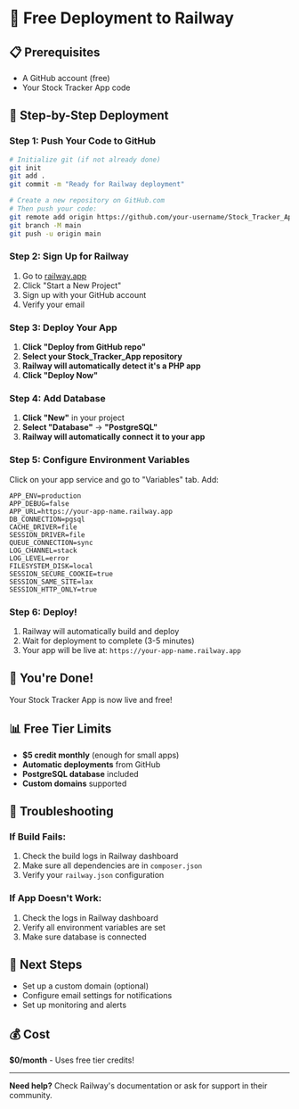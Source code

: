 # 🚀 Free Deployment to Railway

## 📋 Prerequisites
- A GitHub account (free)
- Your Stock Tracker App code

## 🎯 Step-by-Step Deployment

### Step 1: Push Your Code to GitHub
```bash
# Initialize git (if not already done)
git init
git add .
git commit -m "Ready for Railway deployment"

# Create a new repository on GitHub.com
# Then push your code:
git remote add origin https://github.com/your-username/Stock_Tracker_App.git
git branch -M main
git push -u origin main
```

### Step 2: Sign Up for Railway
1. Go to [railway.app](https://railway.app)
2. Click "Start a New Project"
3. Sign up with your GitHub account
4. Verify your email

### Step 3: Deploy Your App
1. **Click "Deploy from GitHub repo"**
2. **Select your Stock_Tracker_App repository**
3. **Railway will automatically detect it's a PHP app**
4. **Click "Deploy Now"**

### Step 4: Add Database
1. **Click "New"** in your project
2. **Select "Database"** → **"PostgreSQL"**
3. **Railway will automatically connect it to your app**

### Step 5: Configure Environment Variables
Click on your app service and go to "Variables" tab. Add:

```env
APP_ENV=production
APP_DEBUG=false
APP_URL=https://your-app-name.railway.app
DB_CONNECTION=pgsql
CACHE_DRIVER=file
SESSION_DRIVER=file
QUEUE_CONNECTION=sync
LOG_CHANNEL=stack
LOG_LEVEL=error
FILESYSTEM_DISK=local
SESSION_SECURE_COOKIE=true
SESSION_SAME_SITE=lax
SESSION_HTTP_ONLY=true
```

### Step 6: Deploy!
1. Railway will automatically build and deploy
2. Wait for deployment to complete (3-5 minutes)
3. Your app will be live at: `https://your-app-name.railway.app`

## 🎉 You're Done!

Your Stock Tracker App is now live and free!

## 📊 Free Tier Limits
- **$5 credit monthly** (enough for small apps)
- **Automatic deployments** from GitHub
- **PostgreSQL database** included
- **Custom domains** supported

## 🔧 Troubleshooting

### If Build Fails:
1. Check the build logs in Railway dashboard
2. Make sure all dependencies are in `composer.json`
3. Verify your `railway.json` configuration

### If App Doesn't Work:
1. Check the logs in Railway dashboard
2. Verify all environment variables are set
3. Make sure database is connected

## 🚀 Next Steps
- Set up a custom domain (optional)
- Configure email settings for notifications
- Set up monitoring and alerts

## 💰 Cost
**$0/month** - Uses free tier credits!

---

**Need help?** Check Railway's documentation or ask for support in their community. 